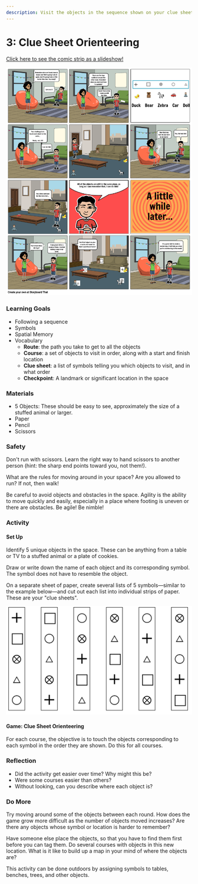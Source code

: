 ```yaml
---
description: Visit the objects in the sequence shown on your clue sheet
---
```


# 3: Clue Sheet Orienteering

[Click here to see the comic strip as a slideshow!](https://docs.google.com/presentation/d/e/2PACX-1vRGqAXpYEl5zJTf-AdlMN41Xj8TmhBFZNFuua8ggYhrg-39EgZaqQZoRyhDlxP17w/pub?start=false&loop=false&delayms=3000)

![](../.gitbook/assets/lesson-3-clue-sheet-orienteering-highres-3-.png)

### **Learning Goals**

* Following a sequence
* Symbols
* Spatial Memory
* Vocabulary
  * **Route**: the path you take to get to all the objects
  * **Course**: a set of objects to visit in order, along with a start and finish location
  * **Clue sheet**: a list of symbols telling you which objects to visit, and in what order
  * **Checkpoint**: A landmark or significant location in the space

### **Materials**

* 5 Objects: These should be easy to see, approximately the size of a stuffed animal or larger.
* Paper
* Pencil
* Scissors

### Safety

Don't run with scissors. Learn the right way to hand scissors to another person \(hint: the sharp end points toward you, not them!\). 

What are the rules for moving around in your space? Are you allowed to run? If not, then walk!

Be careful to avoid objects and obstacles in the space. Agility is the ability to move quickly and easily, especially in a place where footing is uneven or there are obstacles. Be agile! Be nimble!

### Activity

#### Set Up

Identify 5 unique objects in the space. These can be anything from a table or TV to a stuffed animal or a plate of cookies.

Draw or write down the name of each object and its corresponding symbol. The symbol does not have to resemble the object.

On a separate sheet of paper, create several lists of 5 symbols—similar to the example below—and cut out each list into individual strips of paper. These are your "clue sheets".

![Six clue sheets, with five symbols](../.gitbook/assets/image%20%282%29.png)

#### Game: Clue Sheet Orienteering

For each course, the objective is to touch the objects corresponding to each symbol in the order they are shown. Do this for all courses.

### Reflection

* Did the activity get easier over time? Why might this be?
* Were some courses easier than others?
* Without looking, can you describe where each object is?

### Do More

Try moving around some of the objects between each round. How does the game grow more difficult as the number of objects moved increases? Are there any objects whose symbol or location is harder to remember?

Have someone else place the objects, so that you have to find them first before you can tag them. Do several courses with objects in this new location. What is it like to build up a map in your mind of where the objects are?

This activity can be done outdoors by assigning symbols to tables, benches, trees, and other objects. 

